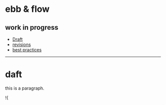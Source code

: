 # ebb & flow
## work in progress

- [Draft](#draft)
- [revisions](#revision)
- [best practices](best-practices)

- - -

 # daft
 
 this is a paragraph.
 
 !{

